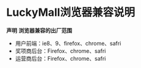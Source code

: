 # LuckyMall浏览器兼容说明

**声明**
**浏览器兼容的出厂范围**

- 用户前端：ie8、9、firefox、chrome、safri
- 奖项商后台：Firefox、chrome、safri
- 运营商后台：Firefox、chrome、safri
